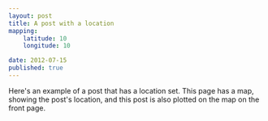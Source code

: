 ```yaml
---
layout: post
title: A post with a location
mapping:
    latitude: 10
    longitude: 10

date: 2012-07-15
published: true
---
```


Here's an example of a post that has a location set. This page has a map, showing the post's location, and this post is also plotted on the map on the front page.